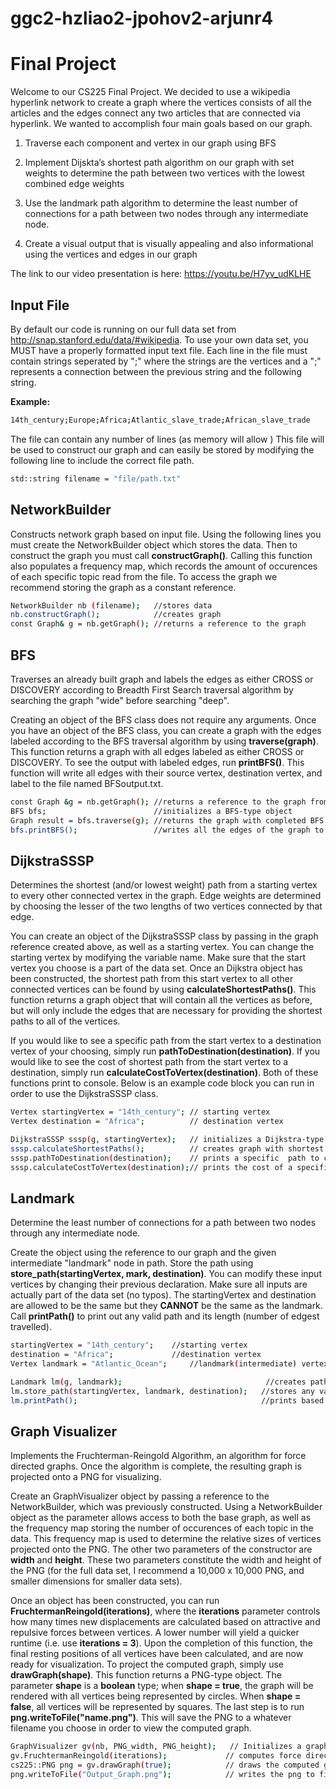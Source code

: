 # ggc2-hzliao2-jpohov2-arjunr4

# Final Project

Welcome to our CS225 Final Project. We decided to use a wikipedia hyperlink network to create a graph where the vertices consists of all the articles and the edges connect any two articles that are connected via hyperlink. 
We wanted to accomplish four main goals based on our graph.

1. Traverse each component and vertex in our graph using BFS
2. Implement Dijskta’s shortest path algorithm on our graph with set weights to determine the path between two vertices with the lowest combined edge weights
3. Use the landmark path algorithm to determine the least number of connections for a path between two nodes through any intermediate node.

4. Create a visual output that is visually appealing and also informational using the vertices and edges in our graph

The link to our video presentation is here: https://youtu.be/H7yv_udKLHE

          

## Input File

By default our code is running on our full data set from http://snap.stanford.edu/data/#wikipedia. To use your own data set, you MUST have a properly formatted input text file. Each line in the file must contain strings seperated by ";" where the strings are the vertices and a ";" represents a connection between the previous string and the following string.

__Example:__

```bash
14th_century;Europe;Africa;Atlantic_slave_trade;African_slave_trade
```
The file can contain any number of lines (as memory will allow
)
This file will be used to construct our graph and can easily be stored by modifying the following line to include the correct file path.

```bash
std::string filename = "file/path.txt"
```

## NetworkBuilder

Constructs network graph based on input file. Using the following lines you must create the NetworkBuilder object which stores the data. Then to construct the graph you must call __constructGraph()__. Calling this function also populates a frequency map, which records the amount of occurences of each specific topic read from the file. To access the graph we recommend storing the graph as a constant reference.

```bash
NetworkBuilder nb (filename);   //stores data
nb.constructGraph();            //creates graph
const Graph& g = nb.getGraph(); //returns a reference to the graph
```

## BFS

Traverses an already built graph and labels the edges as either CROSS or DISCOVERY according to Breadth First Search traversal algorithm by searching the graph "wide" before searching "deep".

Creating an object of the BFS class does not require any arguments. Once you have an object of the BFS class, you can create a graph with the edges labeled according to the BFS traversal algorithm by using __traverse(graph)__. This function returns a graph with all edges labeled as either CROSS or DISCOVERY. To see the output with labeled edges, run __printBFS()__. This function will write all edges with their source vertex, destination vertex, and label to the file named BFSoutput.txt. 

```bash
const Graph &g = nb.getGraph(); //returns a reference to the graph from network builder
BFS bfs;                        //initializes a BFS-type object
Graph result = bfs.traverse(g); //returns the graph with completed BFS edge labels
bfs.printBFS();                 //writes all the edges of the graph to a .TXT file with its source, destination, and label
```

## DijkstraSSSP
Determines the shortest (and/or lowest weight) path from a starting vertex to every other connected vertex in the graph. Edge weights are determined by choosing the lesser of the two lengths of two vertices connected by that edge.

You can create an object of the DijkstraSSSP class by passing in the graph reference created above, as well as a starting vertex. You can change the starting vertex by modifying the variable name. Make sure that the start vertex you choose is a part of the data set. Once an Dijkstra object has been constructed, the shortest path from this start vertex to all other connected vertices can be found by using __calculateShortestPaths()__. This function returns a graph object that will contain all the vertices as before, but will only include the edges that are necessary for providing the shortest paths to all of the vertices.

 If you would like to see a specific path from the start vertex to a destination vertex of your choosing, simply run __pathToDestination(destination)__. If you would like to see the cost of shortest path from the start vertex to a destination, simply run __calculateCostToVertex(destination)__. Both of these functions print to console. Below is an example code block you can run in order to use the DijkstraSSSP class.

```bash
Vertex startingVertex = "14th_century"; // starting vertex
Vertex destination = "Africa";          // destination vertex

DijkstraSSSP sssp(g, startingVertex);   // initializes a Dijkstra-type object
sssp.calculateShortestPaths();          // creates graph with shortest paths to all connected vertices from starting vertex
sssp.pathToDestination(destination);    // prints a specific  path to console
sssp.calculateCostToVertex(destination);// prints the cost of a specific path to console
```

## Landmark
Determine the least number of connections for a path between two nodes through any intermediate node.


Create the object using the reference to our graph and the given intermediate "landmark" node in path. Store the path using __store_path(startingVertex, mark, destination)__. You can modify these input vertices by changing their previous declaration. Make sure all inputs are actually part of the data set (no typos). The startingVertex and destination are allowed to be the same but they __CANNOT__ be the same as the landmark. Call __printPath()__ to print out any valid path and its length (number of edgest travelled).

```bash
startingVertex = "14th_century";    //starting vertex
destination = "Africa";             //destination vertex
Vertex landmark = "Atlantic_Ocean";     //landmark(intermediate) vertex

Landmark lm(g, landmark);                                //creates path between vertices
lm.store_path(startingVertex, landmark, destination);   //stores any valid path
lm.printPath();                                         //prints based on what has been stored
```

## Graph Visualizer
Implements the Fruchterman-Reingold Algorithm, an algorithm for force directed graphs. Once the algorithm is complete, the resulting graph is projected onto a PNG for visualizing.

Create an GraphVisualizer object by passing a reference to the NetworkBuilder, which was previously constructed. Using a NetworkBuilder object as the parameter allows access to both the base graph, as well as the frequency map storing the number of occurences of each topic in the data. This frequency map is used to determine the relative sizes of vertices projected onto the PNG. The other two parameters of the constructor are __width__ and __height__. These two parameters constitute the width and height of the PNG (for the full data set, I recommend a 10,000 x 10,000 PNG, and smaller dimensions for smaller data sets). 

Once an object has been constructed, you can run __FruchtermanReingold(iterations)__, where the __iterations__ parameter controls how many times new displacements are calculated based on attractive and repulsive forces between vertices. A lower number will yield a quicker runtime (i.e. use __iterations = 3__). Upon the completion of this function, the final resting positions of all vertices have been calculated, and are now ready for visualization. To project the computed graph, simply use __drawGraph(shape)__. This function returns a PNG-type object. The parameter __shape__ is a __boolean__ type; when __shape = true__, the graph will be rendered with all vertices being represented by circles. When __shape = false__, all vertices will be represented by squares. The last step is to run __png.writeToFile("name.png")__. This will save the PNG to a whatever filename you choose in order to view the computed graph.

```bash
GraphVisualizer gv(nb, PNG_width, PNG_height);   // Initializes a graph visualizer object; make sure choose appropriate dimensions for size of data set
gv.FruchtermanReingold(iterations);             // computes force directed gragh
cs225::PNG png = gv.drawGraph(true);            // draws the computed graph onto a PNG; choose true for circle representation of vertices, false for square
png.writeToFile("Output_Graph.png");            // writes the png to file
```